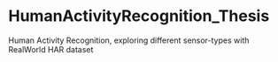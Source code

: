 # HumanActivityRecognition_Thesis
Human Activity Recognition, exploring different sensor-types with RealWorld HAR dataset
